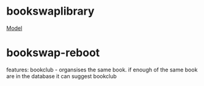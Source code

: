 # bookswaplibrary
[Model](/bookswaplibrary/docs/images/community-library-model.png)
# bookswap-reboot
features: bookclub - organsises the same book. if enough of the same book are in the database it can suggest bookclub


